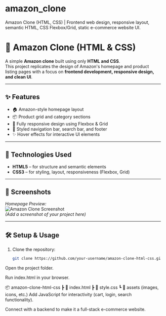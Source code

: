 # amazon_clone
Amazon Clone (HTML, CSS) | Frontend web design, responsive layout, semantic HTML, CSS Flexbox/Grid, static e-commerce website UI.
# 🛒 Amazon Clone (HTML & CSS)

A simple **Amazon clone** built using only **HTML and CSS**.  
This project replicates the design of Amazon's homepage and product listing pages with a focus on **frontend development, responsive design, and clean UI**.

---

## ✨ Features
- 🏠 Amazon-style homepage layout  
- 📦 Product grid and category sections  
- 📱 Fully responsive design using Flexbox & Grid  
- 🎨 Styled navigation bar, search bar, and footer  
- ✨ Hover effects for interactive UI elements  

---

## 🚀 Technologies Used
- **HTML5** – for structure and semantic elements  
- **CSS3** – for styling, layout, responsiveness (Flexbox, Grid)  

---

## 📸 Screenshots
_Homepage Preview:_  
![Amazon Clone Screenshot](<img width="1830" height="760" alt="image" src="https://github.com/user-attachments/assets/caa0a23a-f19d-46c6-8b43-10eec8a29820" />
)  
*(Add a screenshot of your project here)*  

---

## 🛠️ Setup & Usage
1. Clone the repository:
   ```bash
   git clone https://github.com/your-username/amazon-clone-html-css.git
Open the project folder.

Run index.html in your browser.

📦 amazon-clone-html-css
 ┣ 📜 index.html
 ┣ 📜 style.css
 ┗ 📂 assets (images, icons, etc.)
Add JavaScript for interactivity (cart, login, search functionality).

Connect with a backend to make it a full-stack e-commerce website.

